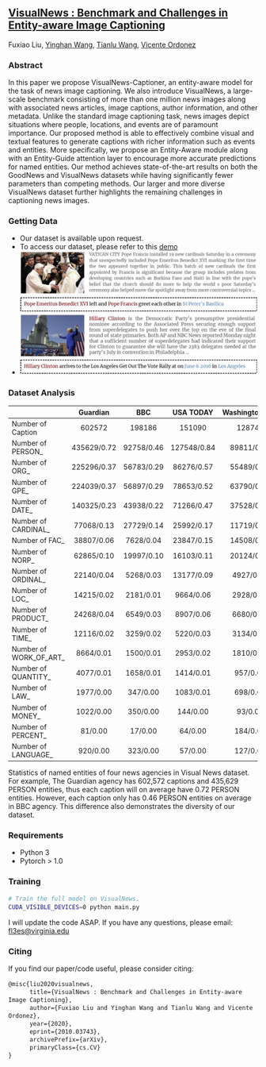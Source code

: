 ## [VisualNews : Benchmark and Challenges in Entity-aware Image Captioning](https://arxiv.org/abs/2010.03743)
Fuxiao Liu, [Yinghan Wang](https://www.linkedin.com/in/yinghan-wang-39980a119/), [Tianlu Wang](http://www.cs.virginia.edu/~tw8cb/), [Vicente Ordonez](https://www.vicenteordonez.com/)

### Abstract 
In this paper we propose VisualNews-Captioner, an entity-aware model for the task of news image captioning. We also introduce VisualNews, a large-scale benchmark consisting of more than one million news images along with associated news articles, image captions, author information, and other metadata. Unlike the standard image captioning task, news images depict situations where people, locations, and events are of paramount importance. Our proposed method is able to effectively combine visual and textual features to generate captions with richer information such as events and entities. More specifically, we propose an Entity-Aware module along with an Entity-Guide attention layer to encourage more accurate predictions for named entities. Our method achieves state-of-the-art results on both the GoodNews and VisualNews datasets while having significantly fewer parameters than competing methods. Our larger and more diverse VisualNews dataset further highlights the remaining challenges in captioning news images.

### Getting Data
- Our dataset is available upon request. 
- To access our dataset, please refer to this [demo](./VisualNews-Dataset.ipynb)
- ![Examples from our VisualNews dataset](./sample.jpg)

### Dataset Analysis

|                                     |       Guardian |             BBC |        USA TODAY|   WashingtonPost|
| ----------------------------------- | :-------------:| :--------------:| :--------------:| :--------------:|
| Number of Caption                   |         602572 |          198186 |          151090 |          128744 |
| Number of PERSON_                   |    435629/0.72 |      92758/0.46 |     127548/0.84 |      89811/0.69 | 
| Number of ORG_                      |    225296/0.37 |      56783/0.29 |      86276/0.57 |      55489/0.43 | 
| Number of GPE_                      |    224039/0.37 |      56897/0.29 |      78653/0.52 |      63790/0.50 | 
| Number of DATE_                     |    140325/0.23 |      43938/0.22 |      71266/0.47 |      37528/0.29 |  
| Number of CARDINAL_                 |     77068/0.13 |      27729/0.14 |      25992/0.17 |      11719/0.09 |   
| Number of FAC_                      |     38807/0.06 |       7628/0.04 |      23847/0.15 |      14508/0.11 |   
| Number of NORP_                     |     62865/0.10 |      19997/0.10 |      16103/0.11 |      20124/0.16 | 
| Number of ORDINAL_                  |     22140/0.04 |       5268/0.03 |      13177/0.09 |       4927/0.04 | 
| Number of LOC_                      |     14215/0.02 |       2181/0.01 |       9664/0.06 |       2928/0.02 |
| Number of PRODUCT_                  |     24268/0.04 |       6549/0.03 |       8907/0.06 |       6680/0.05 | 
| Number of TIME_                     |     12116/0.02 |       3259/0.02 |       5220/0.03 |       3134/0.02 | 
| Number of WORK_OF_ART_              |      8664/0.01 |       1500/0.01 |       2953/0.02 |       1810/0.01 | 
| Number of QUANTITY_                 |      4077/0.01 |       1658/0.01 |       1414/0.01 |        957/0.01 | 
| Number of LAW_                      |      1977/0.00 |        347/0.00 |       1083/0.01 |        698/0.01 | 
| Number of MONEY_                    |      1022/0.00 |        350/0.00 |        144/0.00 |         93/0.00 | 
| Number of PERCENT_                  |        81/0.00 |         17/0.00 |         64/0.00 |        184/0.00 | 
| Number of LANGUAGE_                 |       920/0.00 |        323/0.00 |         57/0.00 |        127/0.00 |

Statistics of named entities of four news agencies in Visual News dataset. For example, The Guardian agency has 602,572 captions and 435,629 PERSON entities, thus each caption will on average have 0.72 PERSON entities. However, each caption only has 0.46 PERSON entities on average in BBC agency. This difference also demonstrates the diversity of our dataset.


### Requirements
- Python 3
- Pytorch > 1.0

### Training
```sh
# Train the full model on VisualNews.
CUDA_VISIBLE_DEVICES=0 python main.py
```
I will update the code ASAP. If you have any questions, please email: fl3es@virginia.edu

### Citing
If you find our paper/code useful, please consider citing:

```
@misc{liu2020visualnews,
      title={VisualNews : Benchmark and Challenges in Entity-aware Image Captioning}, 
      author={Fuxiao Liu and Yinghan Wang and Tianlu Wang and Vicente Ordonez},
      year={2020},
      eprint={2010.03743},
      archivePrefix={arXiv},
      primaryClass={cs.CV}
}
```

